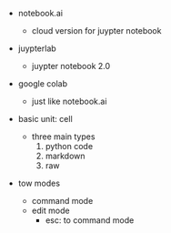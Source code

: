 * notebook.ai
    * cloud version for juypter notebook
* juypterlab
    * juypter notebook 2.0

* google colab
    * just like notebook.ai


* basic unit: cell
    * three main types
        1. python code
        2. markdown
        3. raw

* tow modes
    * command mode
    * edit mode
        * esc: to command mode

